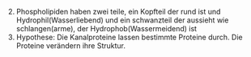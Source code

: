 2) Phospholipiden haben zwei teile, ein Kopfteil der rund ist und Hydrophil(Wasserliebend) und ein schwanzteil der aussieht wie schlangen(arme), der Hydrophob(Wassermeidend) ist
3) Hypothese: Die Kanalproteine lassen bestimmte Proteine durch. Die Proteine verändern ihre Struktur.